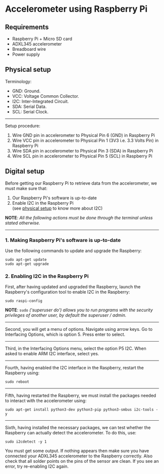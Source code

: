 # Accelerometer using Raspberry Pi
## Requirements
- Raspberry Pi + Micro SD card
- ADXL345 accelerometer
- Breadboard wire
- Power supply

## Physical setup
Terminology:

- GND: Ground.
- VCC: Voltage Common Collector.
- I2C: Inter-Integrated Circuit.
- SDA: Serial Data. 
- SCL: Serial Clock.

---

Setup procedure:

1. Wire GND pin in accelerometer to Physical Pin 6 (GND) in Raspberry Pi
2. Wire VCC pin in accelerometer to Physical Pin 1 (3V3 i.e. 3.3 Volts Pin) in Raspberry Pi
3. Wire SDA pin in accelerometer to Physical Pin 3 (SDA) in Raspberry Pi
4. Wire SCL pin in accelerometer to Physical Pin 5 (SCL) in Raspberry Pi

## Digital setup
Before getting our Raspberry Pi to retrieve data from the accelerometer, we must make sure that:

1. Our Raspberry Pi's software is up-to-date
2. Enable I2C in the Raspberry Pi <br> (see [physical setup](#physical-setup) to know more about I2C)

**NOTE**: _All the following actions must be done through the terminal unless stated otherwise._

---

### 1. Making Raspberry Pi's software is up-to-date
Use the following commands to update and upgrade the Raspberry:

```
sudo apt-get update
sudo apt-get upgrade
```

### 2. Enabling I2C in the Raspberry Pi 
First, after having updated and upgraded the Raspberry, launch the Raspberry's configuration tool to enable I2C in the Raspberry:

```
sudo raspi-config
```

**NOTE**: `sudo` _('superuser do') allows you to run programs with the security privileges of another user, by default the superuser / admin._

---

Second, you will get a menu of options. Navigate using arrow keys. Go to Interfacing Options, which is option 5. Press enter to select.

---

Third, in the Interfacing Options menu, select the option P5 I2C.
When asked to enable ARM I2C interface, select yes.

---

Fourth, having enabled the I2C interface in the Raspberry, restart the Raspberry using:

```
sudo reboot
```

---

Fifth, having restarted the Raspberry, we must install the packages needed to interact with the accelerometer using:

```
sudo apt-get install python3-dev python3-pip python3-smbus i2c-tools -y
```

---

Sixth, having installed the necessary packages, we can test whether the Raspberry can actually detect the accelerometer. To do this, use:

```
sudo i2cdetect -y 1
```

You must get some output. If nothing appears then make sure you have connected your ADXL345 accelerometer to the Raspberry correctly. Also check that all solder points on the pins of the sensor are clean. If you see an error, try re-enabling I2C again.